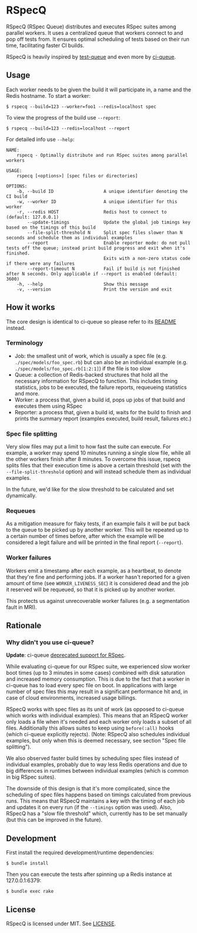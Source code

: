 # RSpecQ

RSpecQ (RSpec Queue) distributes and executes RSpec suites among parallel
workers. It uses a centralized queue that workers connect to and pop off
tests from. It ensures optimal scheduling of tests based on their run time,
facilitating faster CI builds.

RSpecQ is heavily inspired by [test-queue](https://github.com/tmm1/test-queue)
and even more by [ci-queue](https://github.com/Shopify/ci-queue).

## Usage

Each worker needs to be given the build it will participate in, a name and the
Redis hostname. To start a worker:

```shell
$ rspecq --build=123 --worker=foo1 --redis=localhost spec
```

To view the progress of the build use `--report`:

```shell
$ rspecq --build=123 --redis=localhost --report
```

For detailed info use `--help`:

```
NAME:
    rspecq - Optimally distribute and run RSpec suites among parallel workers

USAGE:
    rspecq [<options>] [spec files or directories]

OPTIONS:
    -b, --build ID                   A unique identifier denoting the CI build
    -w, --worker ID                  A unique identifier for this worker
    -r, --redis HOST                 Redis host to connect to (default: 127.0.0.1)
        --update-timings             Update the global job timings key based on the timings of this build
        --file-split-threshold N     Split spec files slower than N seconds and schedule them as individual examples
        --report                     Enable reporter mode: do not pull tests off the queue; instead print build progress and exit when it's finished.
                                     Exits with a non-zero status code if there were any failures
        --report-timeout N           Fail if build is not finished after N seconds. Only applicable if --report is enabled (default: 3600)
    -h, --help                       Show this message
    -v, --version                    Print the version and exit
```


## How it works

The core design is identical to ci-queue so please refer to its
[README](https://github.com/Shopify/ci-queue/blob/master/README.md) instead.

### Terminology

- Job: the smallest unit of work, which is usually a spec file
  (e.g. `./spec/models/foo_spec.rb`) but can also be an individual example
  (e.g. `./spec/models/foo_spec.rb[1:2:1]`) if the file is too slow
- Queue: a collection of Redis-backed structures that hold all the necessary
  information for RSpecQ to function. This includes timing statistics, jobs to
  be executed, the failure reports, requeueing statistics and more.
- Worker: a process that, given a build id, pops up jobs of that build and
  executes them using RSpec
- Reporter: a process that, given a build id, waits for the build to finish
  and prints the summary report (examples executed, build result, failures etc.)

### Spec file splitting

Very slow files may put a limit to how fast the suite can execute. For example,
a worker may spend 10 minutes running a single slow file, while all the other
workers finish after 8 minutes. To overcome this issue, rspecq splits
files that their execution time is above a certain threshold
(set with the `--file-split-threshold` option) and will instead schedule them as
individual examples.

In the future, we'd like for the slow threshold to be calculated and set
dynamically.

### Requeues

As a mitigation measure for flaky tests, if an example fails it will be put
back to the queue to be picked up by
another worker. This will be repeated up to a certain number of times before,
after which the example will be considered a legit failure and will be printed
in the final report (`--report`).

### Worker failures

Workers emit a timestamp after each example, as a heartbeat, to denote
that they're fine and performing jobs. If a worker hasn't reported for
a given amount of time (see `WORKER_LIVENESS_SEC`) it is considered dead
and the job it reserved will be requeued, so that it is picked up by another
worker.

This protects us against unrecoverable worker failures
(e.g. a segmentation fault in MRI).

## Rationale

### Why didn't you use ci-queue?

**Update**: ci-queue [deprecated support for RSpec](https://github.com/Shopify/ci-queue/pull/149).

While evaluating ci-queue for our RSpec suite, we experienced slow worker boot
times (up to 3 minutes in some cases) combined with disk saturation and
increased memory consumption. This is due to the fact that a worker in
ci-queue has to
load every spec file on boot. In applications with large number of spec
files this may result in a significant performance hit and, in case of cloud
environments, increased usage billings.

RSpecQ works with spec files as its unit of work (as opposed to ci-queue which
works with individual examples). This means that an RSpecQ worker only loads a
file when it's needed and each worker only loads a subset of all files.
Additionally this allows suites to keep using `before(:all)` hooks
(which ci-queue explicitly rejects). (Note: RSpecQ also schedules individual
examples, but only when this is deemed necessary, see section
"Spec file splitting").

We also observed faster build times by scheduling spec files instead of
individual examples, probably due to way less Redis operations and due to big differences in runtimes between individual examples (which is common in big RSpec suites).

The downside of this design is that it's more complicated, since the scheduling
of spec files happens based on timings calculated from previous runs. This
means that RSpecQ maintains a key with the timing of each job and updates it
on every run (if the `--timings` option was used). Also, RSpecQ has a "slow
file threshold" which, currently has to be set manually (but this can be
improved in the future).


## Development

First install the required development/runtime dependencies:

```
$ bundle install
```

Then you can execute the tests after spinning up a Redis instance at
127.0.0.1:6379:

```
$ bundle exec rake
```


## License

RSpecQ is licensed under MIT. See [LICENSE](LICENSE).
